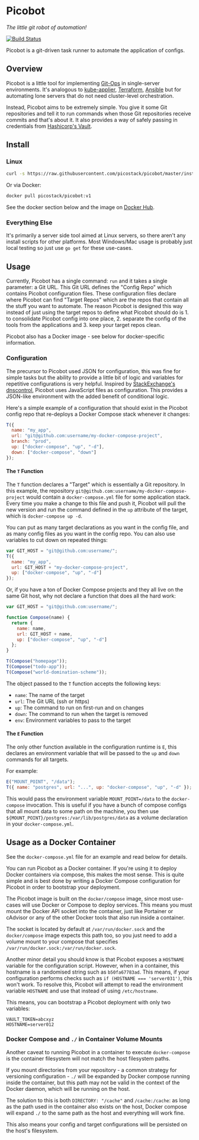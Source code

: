 # Picobot

_The little git robot of automation!_

[![Build Status](https://travis-ci.org/picostack/picobot.svg?branch=master)](https://travis-ci.org/picostack/picobot)

Picobot is a git-driven task runner to automate the application of configs.

## Overview

Picobot is a little tool for implementing [Git-Ops][git-ops] in single-server environments. It's analogous to
[kube-applier][kube-applier], [Terraform][terraform], [Ansible][ansible] but for automating lone servers that do not
need cluster-level orchestration.

Instead, Picobot aims to be extremely simple. You give it some Git repositories and tell it to run commands when those
Git repositories receive commits and that's about it. It also provides a way of safely passing in credentials from
[Hashicorp's Vault][vault].

## Install

### Linux

```sh
curl -s https://raw.githubusercontent.com/picostack/picobot/master/install.sh | bash
```

Or via Docker:

```sh
docker pull picostack/picobot:v1
```

See the docker section below and the image on [Docker Hub](https://hub.docker.com/r/picostack/picobot).

### Everything Else

It's primarily a server side tool aimed at Linux servers, so there aren't any install scripts for other platforms. Most
Windows/Mac usage is probably just local testing so just use `go get` for these use-cases.

## Usage

Currently, Picobot has a single command: `run` and it takes a single parameter: a Git URL. This Git URL defines the
"Config Repo" which contains Picobot configuration files. These configuration files declare where Picobot can find
"Target Repos" which are the repos that contain all the stuff you want to automate. The reason Picobot is designed
this way instead of just using the target repos to define what Picobot should do is 1. to consolidate Picobot config
into one place, 2. separate the config of the tools from the applications and 3. keep your target repos clean.

Picobot also has a Docker image - see below for docker-specific information.

### Configuration

The precursor to Picobot used JSON for configuration, this was fine for simple tasks but the ability to provide a
little bit of logic and variables for repetitive configurations is very helpful. Inspired by [StackExchange's
dnscontrol][dnscontrol], Picobot uses JavaScript files as configuration. This provides a JSON-like environment with
the added benefit of conditional logic.

Here's a simple example of a configuration that should exist in the Picobot config repo that re-deploys a Docker
Compose stack whenever it changes:

```js
T({
  name: "my_app",
  url: "git@github.com:username/my-docker-compose-project",
  branch: "prod",
  up: ["docker-compose", "up", "-d"],
  down: ["docker-compose", "down"]
});
```

#### The `T` Function

The `T` function declares a "Target" which is essentially a Git repository. In this example, the repository
`git@github.com:username/my-docker-compose-project` would contain a `docker-compose.yml` file for some application
stack. Every time you make a change to this file and push it, Picobot will pull the new version and run the command
defined in the `up` attribute of the target, which is `docker-compose up -d`.

You can put as many target declarations as you want in the config file, and as many config files as you want in the
config repo. You can also use variables to cut down on repeated things:

```js
var GIT_HOST = "git@github.com:username/";
T({
  name: "my_app",
  url: GIT_HOST + "my-docker-compose-project",
  up: ["docker-compose", "up", "-d"]
});
```

Or, if you have a ton of Docker Compose projects and they all live on the same Git host, why not declare a function that
does all the hard work:

```js
var GIT_HOST = "git@github.com:username/";

function Compose(name) {
  return {
    name: name,
    url: GIT_HOST + name,
    up: ["docker-compose", "up", "-d"]
  };
}

T(Compose("homepage"));
T(Compose("todo-app"));
T(Compose("world-domination-scheme"));
```

The object passed to the `T` function accepts the following keys:

- `name`: The name of the target
- `url`: The Git URL (ssh or https)
- `up`: The command to run on first-run and on changes
- `down`: The command to run when the target is removed
- `env`: Environment variables to pass to the target

#### The `E` Function

The only other function available in the configuration runtime is `E`, this declares an environment variable that will
be passed to the `up` and `down` commands for all targets.

For example:

```js
E("MOUNT_POINT", "/data");
T({ name: "postgres", url: "...", up: "docker-compose", "up", "-d" });
```

This would pass the environment variable `MOUNT_POINT=/data` to the `docker-compose` invocation. This is useful if you
have a bunch of compose configs that all mount data to some path on the machine, you then use
`${MOUNT_POINT}/postgres:/var/lib/postgres/data` as a volume declaration in your `docker-compose.yml`.

## Usage as a Docker Container

See the `docker-compose.yml` file for an example and read below for details.

You can run Picobot as a Docker container. If you're using it to deploy Docker containers via compose, this makes the
most sense. This is quite simple and is best done by writing a Docker Compose configuration for Picobot in order to
bootstrap your deployment.

The Picobot image is built on the `docker/compose` image, since most use-cases will use Docker or Compose to deploy
services. This means you must mount the Docker API socket into the container, just like Portainer or cAdvisor or any of
the other Docker tools that also run inside a container.

The socket is located by default at `/var/run/docker.sock` and the `docker/compose` image expects this path too, so you
just need to add a volume mount to your compose that specifies `/var/run/docker.sock:/var/run/docker.sock`.

Another minor detail you should know is that Picobot exposes a `HOSTNAME` variable for the configuration script.
However, when in a container, this hostname is a randomised string such as `b50fa67783ad`. This means, if your
configuration performs checks such as `if (HOSTNAME === 'server031')`, this won't work. To resolve this, Picobot will
attempt to read the environment variable `HOSTNAME` and use that instead of using `/etc/hostname`.

This means, you can bootstrap a Picobot deployment with only two variables:

```env
VAULT_TOKEN=abcxyz
HOSTNAME=server012
```

### Docker Compose and `./` in Container Volume Mounts

Another caveat to running Picobot in a container to execute `docker-compose` is the container filesystem will not
match the host filesystem paths.

If you mount directories from your repository - a common strategy for versioning configuration - `./` will be expanded
by Docker compose running inside the container, but this path may not be valid in the context of the Docker daemon,
which will be running on the host.

The solution to this is both `DIRECTORY: "/cache"` and `/cache:/cache`: as long as the path used in the container also
exists on the host, Docker compose will expand `./` to the same path as the host and everything will work fine.

This also means your config and target configurations will be persisted on the host's filesystem.

<!-- Links -->

[wadsworth]: https://i.imgur.com/RCYbkiq.png
[git-ops]: https://www.weave.works/blog/gitops-operations-by-pull-request
[kube-applier]: https://github.com/box/kube-applier
[terraform]: https://terraform.io
[ansible]: https://ansible.com
[vault]: https://vaultproject.io
[dnscontrol]: https://stackexchange.github.io/dnscontrol/
